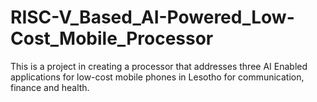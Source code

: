 # RISC-V_Based_AI-Powered_Low-Cost_Mobile_Processor
This is a project in creating a processor that addresses three AI Enabled applications for low-cost mobile phones in Lesotho for communication, finance and health.
